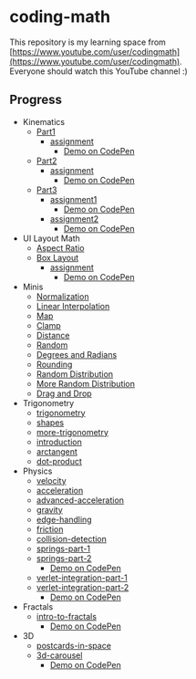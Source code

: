 # coding-math
This repository is my learning space from [https://www.youtube.com/user/codingmath](https://www.youtube.com/user/codingmath).  
Everyone should watch this YouTube channel :)

## Progress
- Kinematics
  - [Part1](./kinematics/part1)
    - [assignment](./kinematics/part1/assignment)
      - [Demo on CodePen](https://codepen.io/toshiya-marukubo/pen/PoKqzxG)
  - [Part2](./kinematics/part2)
    - [assignment](./kinematics/part2/assignment)
      - [Demo on CodePen](https://codepen.io/toshiya-marukubo/pen/JjyjQzo)
  - [Part3](./kinematics/part3)
    - [assignment1](./kinematics/part3/assignment1)
      - [Demo on CodePen](https://codepen.io/toshiya-marukubo/pen/rNzarEP)
    - [assignment2](./kinematics/part3/assignment2)
      - [Demo on CodePen](https://codepen.io/toshiya-marukubo/pen/NWvqrwd)
- UI Layout Math
  - [Aspect Ratio](./ui-layout/aspect-ratio)
  - [Box Layout](./ui-layout/box-layout)
    - [assignment](./ui-layout/box-layout/assignment)
      - [Demo on CodePen](https://codepen.io/toshiya-marukubo/pen/LYjVzXd)
- Minis
  - [Normalization](./minis/normalization)
  - [Linear Interpolation](./minis/linear-interpolation)
  - [Map](./minis/map)
  - [Clamp](./minis/clamp)
  - [Distance](./minis/distance)
  - [Random](./minis/random)
  - [Degrees and Radians](./minis/degrees-radians)
  - [Rounding](./minis/rounding)
  - [Random Distribution](./minis/random-distribution)
  - [More Random Distribution](./minis/more-random-distribution)
  - [Drag and Drop](./minis/drag-and-drop)
- Trigonometry
  - [trigonometry](./trigonometry/trigonometry)
  - [shapes](./trigonometry/shapes)
  - [more-trigonometry](./trigonometry/more-trigonometry)
  - [introduction](./trigonometry/introduction)
  - [arctangent](./trigonometry/arctangent)
  - [dot-product](./trigonometry/dot-product)
- Physics
  - [velocity](./physics/velocity)
  - [acceleration](./physics/acceleration)
  - [advanced-acceleration](./physics/advanced-acceleration)
  - [gravity](./physics/gravity)
  - [edge-handling](./physics/edge-handling)
  - [friction](./physics/friction)
  - [collision-detection](./physics/collision-detection)
  - [springs-part-1](./physics/springs-part-1)
  - [springs-part-2](./physics/springs-part-2)
    - [Demo on CodePen](https://codepen.io/toshiya-marukubo/pen/GRvYVjV)
  - [verlet-integration-part-1](./physics/verlet-integration-part-1)
  - [verlet-integration-part-2](./physics/verlet-integration-part-2)
    - [Demo on CodePen](https://codepen.io/toshiya-marukubo/pen/QWqMeKV)
- Fractals
  - [intro-to-fractals](./fractals/intro-to-fractals)
    - [Demo on CodePen](https://codepen.io/toshiya-marukubo/pen/YzrrYyW)
- 3D
  - [postcards-in-space](./3d/postcards-in-space)
  - [3d-carousel](./3d/3d-carousel)
    - [Demo on CodePen](https://codepen.io/toshiya-marukubo/pen/XWeZPGy)
